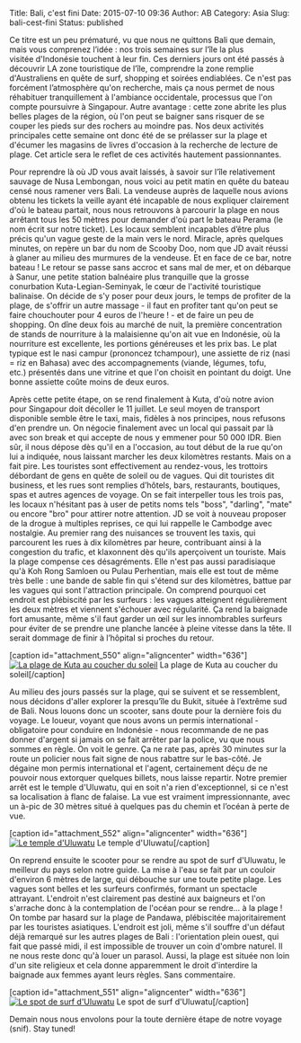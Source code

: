 Title: Bali, c'est fini
Date: 2015-07-10 09:36
Author: AB
Category: Asia
Slug: bali-cest-fini
Status: published

Ce titre est un peu prématuré, vu que nous ne quittons Bali que demain,
mais vous comprenez l’idée : nos trois semaines sur l’île la plus
visitée d'Indonésie touchent à leur fin. Ces derniers jours ont été
passés à découvrir LA zone touristique de l’île, comprendre la zone
remplie d'Australiens en quête de surf, shopping et soirées endiablées.
Ce n'est pas forcément l’atmosphère qu'on recherche, mais ça nous permet
de nous réhabituer tranquillement à l'ambiance occidentale, processus
que l'on compte poursuivre à Singapour. Autre avantage : cette zone
abrite les plus belles plages de la région, où l'on peut se baigner sans
risquer de se couper les pieds sur des rochers au moindre pas. Nos deux
activités principales cette semaine ont donc été de se prélasser sur la
plage et d'écumer les magasins de livres d'occasion à la recherche de
lecture de plage. Cet article sera le reflet de ces activités hautement
passionnantes.

<!--more-->

Pour reprendre là où JD vous avait laissés, à savoir sur l’île
relativement sauvage de Nusa Lembongan, nous voici au petit matin en
quête du bateau censé nous ramener vers Bali. La vendeuse auprès de
laquelle nous avions obtenu les tickets la veille ayant été incapable de
nous expliquer clairement d'où le bateau partait, nous nous retrouvons à
parcourir la plage en nous arrêtant tous les 50 mètres pour demander
d'où part le bateau Perama (le nom écrit sur notre ticket). Les locaux
semblent incapables d’être plus précis qu'un vague geste de la main vers
le nord. Miracle, après quelques minutes, on repère un bar du nom de
Scooby Doo, nom que JD avait réussi à glaner au milieu des murmures de
la vendeuse. Et en face de ce bar, notre bateau ! Le retour se passe
sans accroc et sans mal de mer, et on débarque à Sanur, une petite
station balnéaire plus tranquille que la grosse conurbation
Kuta-Legian-Seminyak, le cœur de l'activité touristique balinaise. On
décide de s'y poser pour deux jours, le temps de profiter de la plage,
de s'offrir un autre massage - il faut en profiter tant qu'on peut se
faire chouchouter pour 4 euros de l'heure ! - et de faire un peu de
shopping. On dîne deux fois au marché de nuit, la première concentration
de stands de nourriture à la malaisienne qu'on ait vue en Indonésie, où
la nourriture est excellente, les portions généreuses et les prix bas.
Le plat typique est le nasi campur (prononcez tchampour), une assiette
de riz (nasi = riz en Bahasa) avec des accompagnements (viande, légumes,
tofu, etc.) présentés dans une vitrine et que l'on choisit en pointant
du doigt. Une bonne assiette coûte moins de deux euros.

Après cette petite étape, on se rend finalement à Kuta, d'où notre avion
pour Singapour doit décoller le 11 juillet. Le seul moyen de transport
disponible semble être le taxi, mais, fidèles à nos principes, nous
refusons d'en prendre un. On négocie finalement avec un local qui
passait par là avec son break et qui accepte de nous y emmener pour 50
000 IDR. Bien sûr, il nous dépose dès qu'il en a l'occasion, au tout
début de la rue qu'on lui a indiquée, nous laissant marcher les deux
kilomètres restants. Mais on a fait pire. Les touristes sont
effectivement au rendez-vous, les trottoirs débordant de gens en quête
de soleil ou de vagues. Qui dit touristes dit business, et les rues sont
remplies d’hôtels, bars, restaurants, boutiques, spas et autres agences
de voyage. On se fait interpeller tous les trois pas, les locaux
n'hésitant pas à user de petits noms tels "boss", "darling", "mate" ou
encore "bro" pour attirer notre attention. JD se voit à nouveau proposer
de la drogue à multiples reprises, ce qui lui rappelle le Cambodge avec
nostalgie. Au premier rang des nuisances se trouvent les taxis, qui
parcourent les rues à dix kilomètres par heure, contribuant ainsi à la
congestion du trafic, et klaxonnent dès qu'ils aperçoivent un
touriste. Mais la plage compense ces désagréments. Elle n'est pas aussi
paradisiaque qu'à Koh Rong Samloen ou Pulau Perhentian, mais elle est
tout de même très belle : une bande de sable fin qui s'étend sur des
kilomètres, battue par les vagues qui sont l'attraction principale. On
comprend pourquoi cet endroit est plébiscité par les surfeurs : les
vagues atteignent régulièrement les deux mètres et viennent s'échouer
avec régularité. Ça rend la baignade fort amusante, même s'il faut
garder un œil sur les innombrables surfeurs pour éviter de se prendre
une planche lancée à pleine vitesse dans la tête. Il serait dommage de
finir à l’hôpital si proches du retour.

[caption id="attachment\_550" align="aligncenter" width="636"][![La
plage de Kuta au coucher du
soleil](https://astridetjdenasie.files.wordpress.com/2015/07/sam_6807.jpg?w=636)](https://astridetjdenasie.files.wordpress.com/2015/07/sam_6807.jpg)
La plage de Kuta au coucher du soleil[/caption]

Au milieu des jours passés sur la plage, qui se suivent et se
ressemblent, nous décidons d'aller explorer la presqu’île du Bukit,
située à l’extrême sud de Bali. Nous louons donc un scooter, sans doute
pour la dernière fois du voyage. Le loueur, voyant que nous avons un
permis international - obligatoire pour conduire en Indonésie - nous
recommande de ne pas donner d'argent si jamais on se fait arrêter par la
police, vu que nous sommes en règle. On voit le genre. Ça ne rate pas,
après 30 minutes sur la route un policier nous fait signe de nous
rabattre sur le bas-côté. Je dégaine mon permis international et
l'agent, certainement déçu de ne pouvoir nous
extorquer quelques billets, nous laisse repartir. Notre premier arrêt
est le temple d'Uluwatu, qui en soit n'a rien d'exceptionnel, si ce
n'est sa localisation à flanc de falaise. La vue est vraiment
impressionnante, avec un à-pic de 30 mètres situé à quelques pas du
chemin et l’océan à perte de vue.

[caption id="attachment\_552" align="aligncenter" width="636"][![Le
temple
d'Uluwatu](https://astridetjdenasie.files.wordpress.com/2015/07/he.jpg?w=636)](https://astridetjdenasie.files.wordpress.com/2015/07/he.jpg)
Le temple d'Uluwatu[/caption]

On reprend ensuite le scooter pour se rendre au spot de surf d'Uluwatu,
le meilleur du pays selon notre guide. La mise à l'eau se fait par un
couloir d'environ 6 mètres de large, qui débouche sur une toute petite
plage. Les vagues sont belles et les surfeurs confirmés, formant un
spectacle attrayant. L'endroit n'est clairement pas destiné aux
baigneurs et l'on s'arrache donc à la contemplation de l'océan pour se
rendre... à la plage ! On tombe par hasard sur la plage de Pandawa,
plébiscitée majoritairement par les touristes asiatiques. L'endroit est
joli, même s'il souffre d'un défaut déjà remarqué sur les autres plages
de Bali : l'orientation plein ouest, qui fait que passé midi, il est
impossible de trouver un coin d'ombre naturel. Il ne nous reste donc
qu'à louer un parasol. Aussi, la plage est située non loin d'un site
religieux et cela donne apparemment le droit d'interdire la baignade aux
femmes ayant leurs règles. Sans commentaire.

[caption id="attachment\_551" align="aligncenter" width="636"][![Le spot
de surf
d'Uluwatu](https://astridetjdenasie.files.wordpress.com/2015/07/dg.jpg?w=636)](https://astridetjdenasie.files.wordpress.com/2015/07/dg.jpg)
Le spot de surf d'Uluwatu[/caption]

Demain nous nous envolons pour la toute dernière étape de notre voyage
(snif). Stay tuned!


